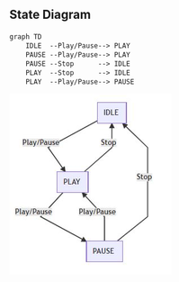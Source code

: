 ## State Diagram  
  
```mermaid
graph TD
    IDLE  --Play/Pause--> PLAY
    PAUSE --Play/Pause--> PLAY
    PAUSE --Stop      --> IDLE
    PLAY  --Stop      --> IDLE
    PLAY  --Play/Pause--> PAUSE
```

![](./stm.jpg)
